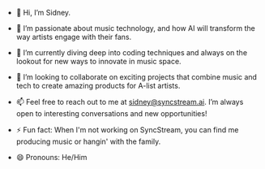 - 👋 Hi, I’m Sidney.

- 👀 I’m passionate about music technology, and how AI will transform the way artists engage with their fans.
  
- 🌱 I’m currently diving deep into coding techniques and always on the lookout for new ways to innovate in music space.

- 💞️ I’m looking to collaborate on exciting projects that combine music and tech to create amazing products for A-list artists.
  
- 📫 Feel free to reach out to me at sidney@syncstream.ai. I’m always open to interesting conversations and new opportunities!
  
- ⚡ Fun fact: When I'm not working on SyncStream, you can find me producing music or hangin' with the family.
  
- 😄 Pronouns: He/Him
